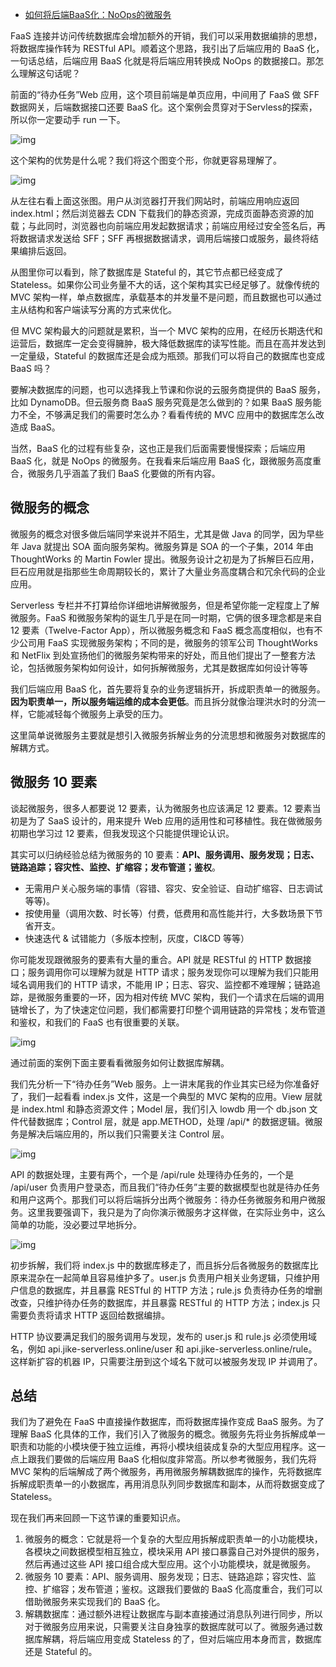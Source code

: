 - [如何将后端BaaS化：NoOps的微服务](https://ibyte.blog.csdn.net/article/details/108997517)



FaaS 连接并访问传统数据库会增加额外的开销，我们可以采用数据编排的思想，将数据库操作转为 RESTful  API。顺着这个思路，我引出了后端应用的 BaaS 化，一句话总结，后端应用 BaaS 化就是将后端应用转换成 NoOps  的数据接口。那怎么理解这句话呢？

前面的“待办任务”Web 应用，这个项目前端是单页应用，中间用了 FaaS 做 SFF 数据网关，后端数据接口还要 BaaS 化。这个案例会贯穿对于Servless的探索，所以你一定要动手 run 一下。

![img](https://img-blog.csdnimg.cn/img_convert/e8a0649db5fe133ff92e0aa611d450c8.png)

这个架构的优势是什么呢？我们将这个图变个形，你就更容易理解了。

![img](https://img-blog.csdnimg.cn/img_convert/6122b7547bc81a9af8ddd58516ca3c32.png)

从左往右看上面这张图。用户从浏览器打开我们网站时，前端应用响应返回 index.html；然后浏览器去 CDN  下载我们的静态资源，完成页面静态资源的加载；与此同时，浏览器也向前端应用发起数据请求；前端应用经过安全签名后，再将数据请求发送给 SFF；SFF 再根据数据请求，调用后端接口或服务，最终将结果编排后返回。

从图里你可以看到，除了数据库是 Stateful 的，其它节点都已经变成了  Stateless。如果你公司业务量不大的话，这个架构其实已经足够了。就像传统的 MVC  架构一样，单点数据库，承载基本的并发量不是问题，而且数据也可以通过主从结构和客户端读写分离的方式来优化。

但 MVC 架构最大的问题就是累积，当一个 MVC 架构的应用，在经历长期迭代和运营后，数据库一定会变得臃肿，极大降低数据库的读写性能。而且在高并发达到一定量级，Stateful 的数据库还是会成为瓶颈。那我们可以将自己的数据库也变成 BaaS 吗？

要解决数据库的问题，也可以选择我上节课和你说的云服务商提供的 BaaS 服务，比如 DynamoDB。但云服务商 BaaS  服务究竟是怎么做到的？如果 BaaS 服务能力不全，不够满足我们的需要时怎么办？看看传统的 MVC 应用中的数据库怎么改造成 BaaS。

当然，BaaS 化的过程有些复杂，这也正是我们后面需要慢慢探索；后端应用 BaaS 化，就是 NoOps 的微服务。在我看来后端应用 BaaS 化，跟微服务高度重合，微服务几乎涵盖了我们 BaaS 化要做的所有内容。

## 微服务的概念

 

微服务的概念对很多做后端同学来说并不陌生，尤其是做 Java 的同学，因为早些年 Java 就提出 SOA 面向服务架构。微服务算是  SOA 的一个子集，2014 年由 ThoughtWorks 的 Martin Fowler  提出。微服务设计之初是为了拆解巨石应用，巨石应用就是指那些生命周期较长的，累计了大量业务高度耦合和冗余代码的企业应用。

Serverless 专栏并不打算给你详细地讲解微服务，但是希望你能一定程度上了解微服务。FaaS  和微服务架构的诞生几乎是在同一时期，它俩的很多理念都是来自 12 要素（Twelve-Factor App），所以微服务概念和 FaaS  概念高度相似，也有不少公司用 FaaS 实现微服务架构；不同的是，微服务的领军公司 ThoughtWorks 和 NetFlix  到处宣扬他们的微服务架构带来的好处，而且他们提出了一整套方法论，包括微服务架构如何设计，如何拆解微服务，尤其是数据库如何设计等等

我们后端应用 BaaS 化，首先要将复杂的业务逻辑拆开，拆成职责单一的微服务。**因为职责单一，所以服务端运维的成本会更低**。而且拆分就像治理洪水时的分流一样，它能减轻每个微服务上承受的压力。

这里简单说微服务主要就是想引入微服务拆解业务的分流思想和微服务对数据库的解耦方式。

## 微服务 10 要素


 谈起微服务，很多人都要说 12 要素，认为微服务也应该满足 12 要素。12 要素当初是为了 SaaS 设计的，用来提升 Web 应用的适用性和可移植性。我在做微服务初期也学习过 12 要素，但我发现这个只能提供理论认识。

其实可以归纳经验总结为微服务的 10 要素：**API、服务调用、服务发现；日志、链路追踪；容灾性、监控、扩缩容；发布管道；鉴权**。

- 无需用户关心服务端的事情（容错、容灾、安全验证、自动扩缩容、日志调试等等)。
- 按使用量（调用次数、时长等）付费，低费用和高性能并行，大多数场景下节省开支。
- 快速迭代 & 试错能力（多版本控制，灰度，CI&CD 等等）

你可能发现跟微服务的要素有大量的重合。API 就是 RESTful 的 HTTP 数据接口；服务调用你可以理解为就是 HTTP  请求；服务发现你可以理解为我们只能用域名调用我们的 HTTP 请求，不能用  IP；日志、容灾、监控都不难理解；链路追踪，是微服务重要的一环，因为相对传统 MVC  架构，我们一个请求在后端的调用链增长了，为了快速定位问题，我们都需要打印整个调用链路的异常栈；发布管道和鉴权，和我们的 FaaS  也有很重要的关联。

![img](https://img-blog.csdnimg.cn/img_convert/9355b0e6e8948bdab698b8948ad67dec.png)

通过前面的案例下面主要看看微服务如何让数据库解耦。

我们先分析一下“待办任务”Web 服务。上一讲末尾我的作业其实已经为你准备好了，我们一起看看 index.js 文件，这是一个典型的  MVC 架构的应用。View 层就是 index.html 和静态资源文件；Model 层，我们引入 lowdb 用一个 db.json  文件代替数据库；Control 层，就是 app.METHOD，处理 /api/* 的数据逻辑。微服务是解决后端应用的，所以我们只需要关注  Control 层。

![img](https://img-blog.csdnimg.cn/img_convert/4e15f12f6e93d24da89eec36747e0620.png)

API 的数据处理，主要有两个，一个是 /api/rule 处理待办任务的，一个是 /api/user  负责用户登录态，而且我们“待办任务”主要的数据模型也就是待办任务和用户这两个。那我们可以将后端拆分出两个微服务：待办任务微服务和用户微服务。这里我要强调下，我只是为了向你演示微服务才这样做，在实际业务中，这么简单的功能，没必要过早地拆分。

![img](https://img-blog.csdnimg.cn/img_convert/60e070fdc1dc0c12a65126d14d2b394d.png)

初步拆解，我们将 index.js 中的数据库移走了，而且拆分后各微服务的数据库比原来混杂在一起简单且容易维护多了。user.js  负责用户相关业务逻辑，只维护用户信息的数据库，并且暴露 RESTful 的 HTTP 方法；rule.js  负责待办任务的增删改查，只维护待办任务的数据库，并且暴露 RESTful 的 HTTP 方法；index.js 只需要负责将请求 HTTP  返回给数据编排。

HTTP 协议要满足我们的服务调用与发现，发布的 user.js 和 rule.js 必须使用域名，例如  api.jike-serverless.online/user 和  api.jike-serverless.online/rule。这样新扩容的机器 IP，只需要注册到这个域名下就可以被服务发现 IP 并调用了。

## 总结

我们为了避免在 FaaS 中直接操作数据库，而将数据库操作变成 BaaS 服务。为了理解 BaaS  化具体的工作，我们引入了微服务的概念。微服务先将业务拆解成单一职责和功能的小模块便于独立运维，再将小模块组装成复杂的大型应用程序。这一点上跟我们要做的后端应用 BaaS 化相似度非常高。所以参考微服务，我们先将 MVC  架构的后端解成了两个微服务，再用微服务解耦数据库的操作，先将数据库拆解成职责单一的小数据库，再用消息队列同步数据库和副本，从而将数据变成了  Stateless。

现在我们再来回顾一下这节课的重要知识点。

1. 微服务的概念：它就是将一个复杂的大型应用拆解成职责单一的小功能模块，各模块之间数据模型相互独立，模块采用 API 接口暴露自己对外提供的服务，然后再通过这些 API 接口组合成大型应用。这个小功能模块，就是微服务。
2. 微服务 10 要素：API、服务调用、服务发现；日志、链路追踪；容灾性、监控、扩缩容；发布管道；鉴权。这跟我们要做的 BaaS 化高度重合，我们可以借助微服务来实现我们的 BaaS 化。
3. 解耦数据库：通过额外进程让数据库与副本直接通过消息队列进行同步，所以对于微服务应用来说，只需要关注自身独享的数据库就可以了。微服务通过数据库解耦，将后端应用变成 Stateless 的了，但对后端应用本身而言，数据库还是 Stateful 的。